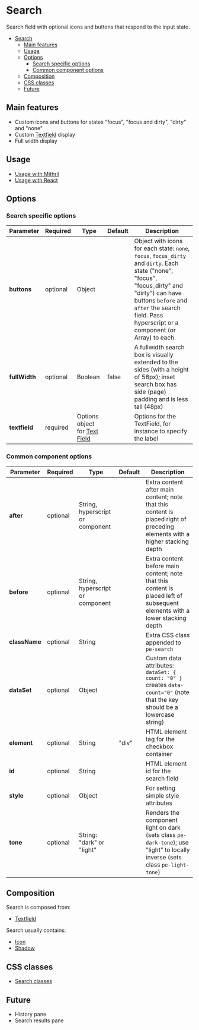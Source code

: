 # Search

Search field with optional icons and buttons that respond to the input state.

<!-- MarkdownTOC autolink="true" autoanchor="true" bracket="round" levels="1,2,3" -->

- [Search](#search)
  - [Main features](#main-features)
  - [Usage](#usage)
  - [Options](#options)
    - [Search specific options](#search-specific-options)
    - [Common component options](#common-component-options)
  - [Composition](#composition)
  - [CSS classes](#css-classes)
  - [Future](#future)

<!-- /MarkdownTOC -->


<a id="main-features"></a>
## Main features

* Custom icons and buttons for states "focus", "focus and dirty", "dirty" and "none"
* Custom [Textfield](textfield.md) display
* Full width display



<a id="usage"></a>
## Usage

* [Usage with Mithril](mithril/search.md)
* [Usage with React](react/search.md)



<a id="options"></a>
## Options


<a id="search-specific-options"></a>
### Search specific options

| **Parameter** |  **Required** | **Type** | **Default** | **Description** |
| ------------- | -------------- | -------- | ----------- | --------------- |
| **buttons** | optional | Object | | Object with icons for each state:  `none`, `focus`, `focus_dirty` and `dirty`. Each state ("none", "focus", "focus_dirty" and "dirty") can have buttons `before` and `after` the search field. Pass hyperscript or a component (or Array) to each. |
| **fullWidth** | optional | Boolean | false | A fullwidth search box is visually extended to the sides (with a height of 56px); inset search box has side (page) padding and is less tall (48px) |
| **textfield** | required | Options object for [Text Field](textfield.md) | | Options for the TextField, for instance to specify the label |


<a id="common-component-options"></a>
### Common component options

| **Parameter** |  **Required** | **Type** | **Default** | **Description** |
| ------------- | -------------- | -------- | ----------- | --------------- |
| **after**     | optional       | String, hyperscript or component | | Extra content after main content; note that this content is placed right of preceding elements with a higher stacking depth |
| **before**    | optional       | String, hyperscript or component | | Extra content before main content; note that this content is placed left of subsequent elements with a lower stacking depth |
| **className** | optional | String |  | Extra CSS class appended to `pe-search` |
| **dataSet** | optional | Object |  | Custom data attributes: `dataSet: { count: "0" }` creates `data-count="0"` (note that the key should be a lowercase string) |
| **element**   | optional | String | "div" | HTML element tag for the checkbox container |
| **id** | optional | String | | HTML element id for the search field |
| **style**     | optional       | Object   |             | For setting simple style attributes |
| **tone**      | optional       | String: "dark" or "light" |  | Renders the component light on dark (sets class `pe-dark-tone`); use "light" to locally inverse (sets class `pe-light-tone`) |



<a id="composition"></a>
## Composition

Search is composed from:

* [Textfield](textfield.md)

Search usually contains:

* [Icon](icon.md)
* [Shadow](shadow.md)



<a id="css-classes"></a>
## CSS classes

* [Search classes](../../packages/polythene-css-classes/search.js)



<a id="future"></a>
## Future

* History pane
* Search results pane


